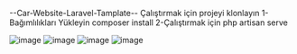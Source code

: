 
--Car-Website-Laravel-Tamplate--
Çalıştırmak için projeyi klonlayın
1-Bağımlılıkları Yükleyin
composer install
2-Çalıştırmak için
php artisan serve


![image](https://github.com/user-attachments/assets/3ac9396d-8a61-4953-9c8e-7008c071c675)
![image](https://github.com/user-attachments/assets/31662f58-3126-4687-8f14-5bfa9b18c5b4)
![image](https://github.com/user-attachments/assets/f89fe5ae-3127-4232-a59c-afa75d68d8f5)
![image](https://github.com/user-attachments/assets/9f208b99-6a57-45ad-9292-b479e930259b)

